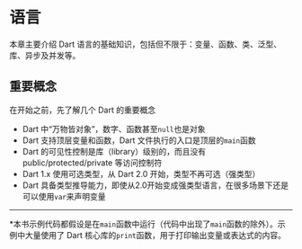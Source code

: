 # 语言

本章主要介绍 Dart 语言的基础知识，包括但不限于：变量、函数、类、泛型、库、异步及并发等。

## 重要概念

在开始之前，先了解几个 Dart 的重要概念

* Dart 中“万物皆对象”，数字、函数甚至`null`也是对象
* Dart 支持顶层变量和函数，Dart 文件执行的入口是顶层的`main`函数
* Dart 的可见性控制是库（library）级别的，而且没有 public/protected/private 等访问控制符
* Dart 1.x 使用可选类型，从 Dart 2.0 开始，类型不再可选（强类型）
* Dart 具备类型推导能力，即使从2.0开始变成强类型语言，在很多场景下还是可以使用`var`来声明变量

---

\*本书示例代码都假设是在`main`函数中运行（代码中出现了`main`函数的除外）。示例中大量使用了 Dart 核心库的`print`函数，用于打印输出变量或表达式的内容。

